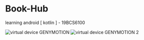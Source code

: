 # Book-Hub
learning android [ kotlin ] - 19BCS6100

![virtual device GENYMOTION](https://user-images.githubusercontent.com/54714942/124702341-e08f7900-df0d-11eb-9748-9d4826aefe2e.gif)
![virtual device GENYMOTION 2](https://user-images.githubusercontent.com/54714942/124702501-0caafa00-df0e-11eb-8bc5-91756d879374.png)
